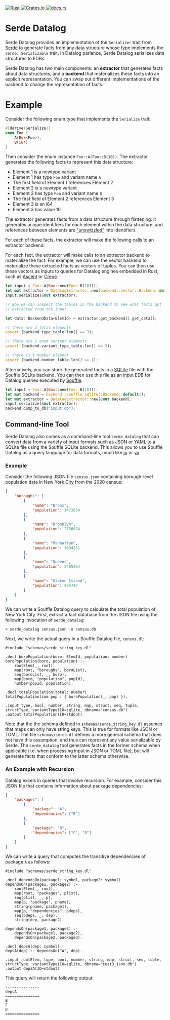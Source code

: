 [![Rust](https://github.com/rolph-recto/serde_datalog/actions/workflows/rust.yml/badge.svg)](https://github.com/rolph-recto/serde_datalog/actions/workflows/rust.yml)
[![Crates.io](https://img.shields.io/crates/v/serde_datalog?color=blue)](https://crates.io/crates/serde_datalog)
[![docs.rs](https://img.shields.io/docsrs/serde_datalog)](https://docs.rs/serde_datalog/latest/serde_datalog/)

# Serde Datalog

Serde Datalog provides an implementation of the `Serializer` trait from
[Serde](https://serde.rs/) to generate facts from any data structure whose type
implements the `serde::Serializable` trait. In Datalog parlance, Serde Datalog
serializes data structures to EDBs.

Serde Datalog has two main components: an **extractor** that generates facts
about data structures, and a **backend** that materializes these facts into
an explicit representation. You can swap out different implementations of the
backend to change the representation of facts.

# Example

Consider the following enum type that implements the `Serialize` trait:

```rust
#[derive(Serialize)]
enum Foo {
    A(Box<Foo>),
    B(i64)
}
```

Then consider the enum instance `Foo::A(Foo::B(10))`. The extractor
generates the following facts to represent this data structure:

- Element 1 is a newtype variant
- Element 1 has type `Foo` and variant name `A`
- The first field of Element 1 references Element 2
- Element 2 is a newtype variant
- Element 2 has type `Foo` and variant name `B`
- The first field of Element 2 references Element 3
- Element 3 is an i64
- Element 3 has value 10

The extractor generates facts from a data structure through flattening:
it generates unique identifiers for each element within the data structure,
and references between elements are
["unswizzled"](https://en.wikipedia.org/wiki/Pointer_swizzling)
into identifiers.

For each of these facts, the extractor will make the following calls to an
extractor backend.

For each fact, the extractor will make calls to an extractor backend 
to materialize the fact. For example, we can use the vector backend to
materialize these extracted facts as vectors of tuples.
You can then use these vectors as inputs to queries for Datalog engines embedded
in Rust, such as [Ascent](https://crates.io/crates/ascent) or
[Crepe](https://docs.rs/crepe/latest/crepe/).

```rust
let input = Foo::A(Box::new(Foo::B(10)));
let mut extractor = DatalogExtractor::new(backend::vector::Backend::default());
input.serialize(&mut extractor);

// Now we can inspect the tables in the backend to see what facts got
// extracted from the input.

let data: BackendData<ElemId> = extractor.get_backend().get_data();

// there are 3 total elements
assert!(backend.type_table.len() == 3);

// there are 2 enum variant elements
assert!(backend.variant_type_table.len() == 2);

// there is 1 number element
assert!(backend.number_table.len() == 1);
```

Alternatively, you can store the generated facts in a [SQLite](https://sqlite)
file with the Souffle SQLite backend. You can then use this file as an input
EDB for Datalog queries executed by [Souffle](https://souffle-lang.github.io).

```rust
let input = Foo::A(Box::new(Foo::B(10)));
let mut backend = backend::souffle_sqlite::Backend::default();
let mut extractor = DatalogExtractor::new(&mut backend);
input.serialize(&mut extractor);
backend.dump_to_db("input.db");
```

## Command-line Tool

Serde Datalog also comes as a command-line tool `serde_datalog` that can convert
data from a variety of input formats such as JSON or YAML to a SQLite file
using the Souffle SQLite backend. This allows you to use Souffle Datalog as a
query language for data formats, much like [jq](https://jqlang.github.io/jq/)
or [yq](https://mikefarah.gitbook.io/yq).

### Example

Consider the following JSON file `census.json` containing borough-level
population data in New York City from the 2020 census:

```json
{
	"boroughs": [
		{
			"name": "Bronx",
			"population": 1472654
		},
		{
			"name": "Brooklyn",
			"population": 2736074
		},
		{
			"name": "Manhattan",
			"population": 1694251
		},
		{
			"name": "Queens",
			"population": 2405464
		},
		{
			"name": "Staten Island",
			"population": 495747
		}
	]
}
```

We can write a Souffle Datalog query to calculate the total population of
New York City. First, extract a fact database from the JSON file using
the following invocation of `serde_datalog`:

```
> serde_datalog census.json -o census.db
```

Next, we write the actual query in a Souffle Datalog file, `census.dl`:

```
#include "schemas/serde_string_key.dl"

.decl boroPopulation(boro: ElemId, population: number)
boroPopulation(boro, population) :-
    rootElem(_, root),
    map(root, "boroughs", boroList),
    seq(boroList, _, boro),
    map(boro, "population", popId),
    number(popId, population).

.decl totalPopulation(total: number)
totalPopulation(sum pop : { boroPopulation(_, pop) }).

.input type, bool, number, string, map, struct, seq, tuple, structType, variantType(IO=sqlite, dbname="census.db")
.output totalPopulation(IO=stdout)
```

Note that the the schema defined in `schemas/serde_string_key.dl` assumes
that maps can only have string keys. This is true for formats like JSON or TOML.
The file `schemas/serde.dl` defines a more general schema that does not have
this assumption, and thus can represent any value serializable by Serde.
The `serde_datalog` tool generates facts in the former schema when applicable
(i.e. when processing input in JSON or TOML file), but will generate facts that
conform to the latter schema otherwise.

### An Example with Recursion

Datalog excels in queries that involve recursion. For example, consider this
JSON file that contains information about package dependencies:

```json
{
    "packages": [
        {
            "package": "A",
            "dependencies": ["B"]
        },
        {
            "package": "B",
            "dependencies": ["C", "D"]
        }
    ]
}
```

We can write a query that computes the transitive dependencies of package `A`
as follows:

```
#include "schemas/serde_string_key.dl"

.decl dependsOn(package1: symbol, package2: symbol)
dependsOn(package1, package2) :-
    rootElem(_, root),
    map(root, "packages", plist),
    seq(plist, _, p),
    map(p, "package", pname),
    string(pname, package1),
    map(p, "dependencies", pdeps),
    seq(pdeps, _, dep),
    string(dep, package2).

dependsOn(package1, package3) :-
    dependsOn(package1, package2),
    dependsOn(package2, package3).

.decl depsA(dep: symbol)
depsA(dep) :- dependsOn("A", dep).

.input rootElem, type, bool, number, string, map, struct, seq, tuple, structType, variantType(IO=sqlite, dbname="test3_json.db")
.output depsA(IO=stdout)
```

This query will return the following output:

```
---------------
depsA
===============
B
C
D
===============
```